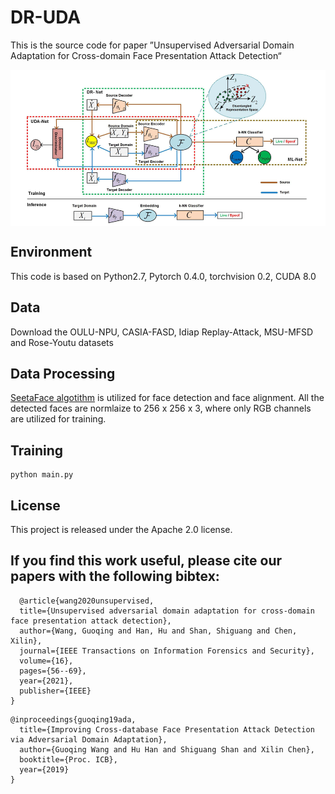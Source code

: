 # DR-UDA
This is the source code for paper ”Unsupervised Adversarial Domain Adaptation for Cross-domain Face Presentation Attack Detection“

<img src="./overview.png" width = "600px" height = "250px" align=center />

## Environment

This code is based on Python2.7, Pytorch 0.4.0, torchvision 0.2, CUDA 8.0

## Data


Download the OULU-NPU, CASIA-FASD, Idiap Replay-Attack, MSU-MFSD and Rose-Youtu datasets

## Data Processing 
[SeetaFace algotithm](https://github.com/seetaface/SeetaFaceEngine) is utilized for face detection and face alignment. All the detected faces are normlaize to 256 x 256 x 3, where only RGB channels are utilized for training.

## Training
```
python main.py
```

## License
This project is released under the Apache 2.0 license.

## If you find this work useful, please cite our papers with the following bibtex:
```
  @article{wang2020unsupervised,
  title={Unsupervised adversarial domain adaptation for cross-domain face presentation attack detection},
  author={Wang, Guoqing and Han, Hu and Shan, Shiguang and Chen, Xilin},
  journal={IEEE Transactions on Information Forensics and Security},
  volume={16},
  pages={56--69},
  year={2021},
  publisher={IEEE}
}
```
```
@inproceedings{guoqing19ada,
  title={Improving Cross-database Face Presentation Attack Detection via Adversarial Domain Adaptation},
  author={Guoqing Wang and Hu Han and Shiguang Shan and Xilin Chen},
  booktitle={Proc. ICB},
  year={2019}
}
```
